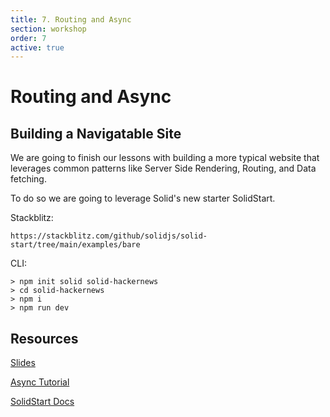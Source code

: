 ```yaml
---
title: 7. Routing and Async
section: workshop
order: 7
active: true
---
```


# Routing and Async

## Building a Navigatable Site

We are going to finish our lessons with building a more typical website that leverages common patterns like Server Side Rendering, Routing, and Data fetching.

To do so we are going to leverage Solid's new starter SolidStart.

Stackblitz:

```
https://stackblitz.com/github/solidjs/solid-start/tree/main/examples/bare
```

CLI:

```
> npm init solid solid-hackernews
> cd solid-hackernews
> npm i
> npm run dev
```

## Resources

[Slides]()

[Async Tutorial](https://www.solidjs.com/tutorial/async_lazy)

[SolidStart Docs](http://start.solidjs.com)